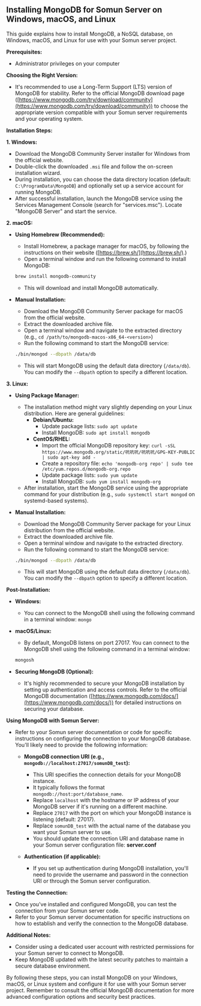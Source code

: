 ## Installing MongoDB for Somun Server on Windows, macOS, and Linux

This guide explains how to install MongoDB, a NoSQL database, on Windows, macOS, and Linux for use with your Somun server project.

**Prerequisites:**

* Administrator privileges on your computer

**Choosing the Right Version:**

* It's recommended to use a Long-Term Support (LTS) version of MongoDB for stability. Refer to the official MongoDB download page ([https://www.mongodb.com/try/download/community](https://www.mongodb.com/try/download/community)) to choose the appropriate version compatible with your Somun server requirements and your operating system.

**Installation Steps:**

**1. Windows:**

* Download the MongoDB Community Server installer for Windows from the official website.
* Double-click the downloaded `.msi` file and follow the on-screen installation wizard.
* During installation, you can choose the data directory location (default: `C:\ProgramData\MongoDB`) and optionally set up a service account for running MongoDB.
* After successful installation, launch the MongoDB service using the Services Management Console (search for "services.msc"). Locate "MongoDB Server" and start the service.

**2. macOS:**

* **Using Homebrew (Recommended):**
    * Install Homebrew, a package manager for macOS, by following the instructions on their website ([https://brew.sh/](https://brew.sh/).)
    * Open a terminal window and run the following command to install MongoDB:

    ```bash
    brew install mongodb-community
    ```

    * This will download and install MongoDB automatically.

* **Manual Installation:**
    * Download the MongoDB Community Server package for macOS from the official website.
    * Extract the downloaded archive file.
    * Open a terminal window and navigate to the extracted directory (e.g., `cd /path/to/mongodb-macos-x86_64-<version>`)
    * Run the following command to start the MongoDB service:

    ```bash
    ./bin/mongod --dbpath /data/db
    ```

    * This will start MongoDB using the default data directory (`/data/db`). You can modify the `--dbpath` option to specify a different location.

**3. Linux:**

* **Using Package Manager:**
    * The installation method might vary slightly depending on your Linux distribution. Here are general guidelines:
        * **Debian/Ubuntu:**
            * Update package lists: `sudo apt update`
            * Install MongoDB: `sudo apt install mongodb`
        * **CentOS/RHEL:**
            * Import the official MongoDB repository key: `curl -sSL https://www.mongodb.org/static/吭吭吭/吭吭吭/GPG-KEY-PUBLIC | sudo apt-key add -`
            * Create a repository file: `echo 'mongodb-org repo' | sudo tee /etc/yum.repos.d/mongodb-org.repo`
            * Update package lists: `sudo yum update`
            * Install MongoDB: `sudo yum install mongodb-org`
    * After installation, start the MongoDB service using the appropriate command for your distribution (e.g., `sudo systemctl start mongod` on systemd-based systems).

* **Manual Installation:**
    * Download the MongoDB Community Server package for your Linux distribution from the official website.
    * Extract the downloaded archive file.
    * Open a terminal window and navigate to the extracted directory.
    * Run the following command to start the MongoDB service:

    ```bash
    ./bin/mongod --dbpath /data/db
    ```

    * This will start MongoDB using the default data directory (`/data/db`). You can modify the `--dbpath` option to specify a different location.

**Post-Installation:**

* **Windows:**
    * You can connect to the MongoDB shell using the following command in a terminal window: `mongo`
* **macOS/Linux:**
    * By default, MongoDB listens on port 27017. You can connect to the MongoDB shell using the following command in a terminal window:

    ```bash
    mongosh
    ```

* **Securing MongoDB (Optional):**
    * It's highly recommended to secure your MongoDB installation by setting up authentication and access controls. Refer to the official MongoDB documentation ([https://www.mongodb.com/docs/](https://www.mongodb.com/docs/)) for detailed instructions on securing your database.

**Using MongoDB with Somun Server:**

* Refer to your Somun server documentation or code for specific instructions on configuring the connection to your MongoDB database. You'll likely need to provide the following information:

  * **MongoDB connection URI (e.g., `mongodb://localhost:27017/somunDB_test`):**
      * This URI specifies the connection details for your MongoDB instance.
      * It typically follows the format `mongodb://host:port/database_name`.
      * Replace `localhost` with the hostname or IP address of your MongoDB server if it's running on a different machine.
      * Replace `27017` with the port on which your MongoDB instance is listening (default: 27017).
      * Replace `somunDB_test` with the actual name of the database you want your Somun server to use.
      * You should update the connection URI and database name in your Somun server configuration file: **server.conf**

  * **Authentication (if applicable):**
      * If you set up authentication during MongoDB installation, you'll need to provide the username and password in the connection URI or through the Somun server configuration.

**Testing the Connection:**

* Once you've installed and configured MongoDB, you can test the connection from your Somun server code.
* Refer to your Somun server documentation for specific instructions on how to establish and verify the connection to the MongoDB database.

**Additional Notes:**

* Consider using a dedicated user account with restricted permissions for your Somun server to connect to MongoDB.
* Keep MongoDB updated with the latest security patches to maintain a secure database environment.

By following these steps, you can install MongoDB on your Windows, macOS, or Linux system and configure it for use with your Somun server project. Remember to consult the official MongoDB documentation for more advanced configuration options and security best practices.